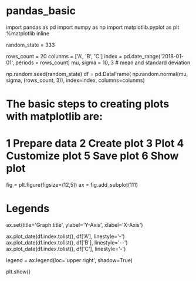 # pandas_basic

import pandas as pd
import numpy as np
import matplotlib.pyplot as plt
%matplotlib inline

random_state = 333

rows_count = 20
colunms = ['A', 'B', 'C']
index = pd.date_range('2018-01-01', periods = rows_count)
mu, sigma = 10, 3 # mean and standard deviation

np.random.seed(random_state)
df = pd.DataFrame(
    np.random.normal(mu, sigma, (rows_count, 3)), 
    index=index, 
    columns=colunms)
    
# The basic steps to creating plots with matplotlib are:
# 1 Prepare data 2 Create plot 3 Plot 4 Customize plot 5 Save plot 6 Show plot
fig = plt.figure(figsize=(12,5))
ax = fig.add_subplot(111)
# Legends
ax.set(title='Graph title', 
    ylabel='Y-Axis',
    xlabel='X-Axis')

ax.plot_date(df.index.tolist(), df['A'], linestyle='-')
ax.plot_date(df.index.tolist(), df['B'], linestyle='--')
ax.plot_date(df.index.tolist(), df['C'], linestyle='-')

legend = ax.legend(loc='upper right', shadow=True)

plt.show()    
